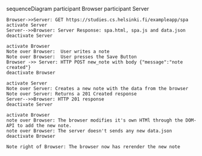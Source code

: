 sequenceDiagram
participant Browser
participant Server

    Browser->>Server: GET https://studies.cs.helsinki.fi/exampleapp/spa
    activate Server
    Server-->>Browser: Server Response: spa.html, spa.js and data.json
    deactivate Server

    activate Browser
    Note over Browser:  User writes a note
    Note over Browser:  User presses the Save Button
    Browser ->> Server: HTTP POST new_note with body {"message":"note created"}
    deactivate Browser

    activate Server
    Note over Server: Creates a new note with the data from the browser
    Note over Server: Returns a 201 Created response
    Server-->>Browser: HTTP 201 response
    deactivate Server

    activate Browser
    note over Browser: The browser modifies it's own HTMl through the DOM-API to add the new note.
    note over Browser: The server doesn't sends any new data.json
    deactivate Browser

    Note right of Browser: The browser now has rerender the new note
